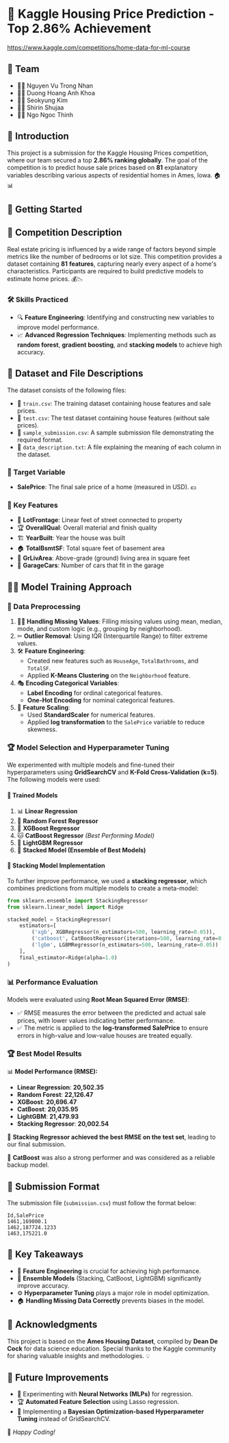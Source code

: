 # 🏡 Kaggle Housing Price Prediction - Top 2.86% Achievement

https://www.kaggle.com/competitions/home-data-for-ml-course

## 👥 Team
- 👨‍💻 Nguyen Vu Trong Nhan
- 👨‍💻 Duong Hoang Anh Khoa
- 👩‍💻 Seokyung Kim
- 👩‍💻 Shirin Shujaa
- 👨‍💻 Ngo Ngoc Thinh

## 📌 Introduction

This project is a submission for the Kaggle Housing Prices competition, where our team secured a top **2.86% ranking globally**. The goal of the competition is to predict house sale prices based on **81** explanatory variables describing various aspects of residential homes in Ames, Iowa. 🏠📊

## 🚀 Getting Started

## 📖 Competition Description

Real estate pricing is influenced by a wide range of factors beyond simple metrics like the number of bedrooms or lot size. This competition provides a dataset containing **81** **features**, capturing nearly every aspect of a home's characteristics. Participants are required to build predictive models to estimate home prices. 💰📉

### 🛠 Skills Practiced

- 🔍 **Feature Engineering**: Identifying and constructing new variables to improve model performance.
- 📈 **Advanced Regression Techniques**: Implementing methods such as **random forest**, **gradient boosting**, and **stacking models** to achieve high accuracy.

## 📂 Dataset and File Descriptions

The dataset consists of the following files:

- 📄 `train.csv`: The training dataset containing house features and sale prices.
- 📄 `test.csv`: The test dataset containing house features (without sale prices).
- 📄 `sample_submission.csv`: A sample submission file demonstrating the required format.
- 📄 `data_description.txt`: A file explaining the meaning of each column in the dataset.

### 🎯 Target Variable

- **SalePrice**: The final sale price of a home (measured in USD). 💵

### 🔑 Key Features

- 📏 **LotFrontage**: Linear feet of street connected to property
- 🏆 **OverallQual**: Overall material and finish quality
- 🏗 **YearBuilt**: Year the house was built
- 🏠 **TotalBsmtSF**: Total square feet of basement area
- 📐 **GrLivArea**: Above-grade (ground) living area in square feet
- 🚗 **GarageCars**: Number of cars that fit in the garage

## 🏋️‍♂️ Model Training Approach

### 🧹 Data Preprocessing

1. 🕵️‍♂️ **Handling Missing Values**: Filling missing values using mean, median, mode, and custom logic (e.g., grouping by neighborhood).
2. ✂ **Outlier Removal**: Using IQR (Interquartile Range) to filter extreme values.
3. 🛠 **Feature Engineering**:
   - Created new features such as `HouseAge`, `TotalBathrooms`, and `TotalSF`.
   - Applied **K-Means Clustering** on the `Neighborhood` feature.
4. 🎭 **Encoding Categorical Variables**:
   - **Label Encoding** for ordinal categorical features.
   - **One-Hot Encoding** for nominal categorical features.
5. 📏 **Feature Scaling**:
   - Used **StandardScaler** for numerical features.
   - Applied **log transformation** to the `SalePrice` variable to reduce skewness.

### 🏆 Model Selection and Hyperparameter Tuning

We experimented with multiple models and fine-tuned their hyperparameters using **GridSearchCV** and **K-Fold Cross-Validation (k=5)**. The following models were used:

#### 🤖 **Trained Models**

1. 📊 **Linear Regression**
2. 🌲 **Random Forest Regressor**
3. 🚀 **XGBoost Regressor**
4. 🐱 **CatBoost Regressor** *(Best Performing Model)*
5. 🌿 **LightGBM Regressor**
6. 🔗 **Stacked Model (Ensemble of Best Models)**

#### 🔗 **Stacking Model Implementation**

To further improve performance, we used a **stacking regressor**, which combines predictions from multiple models to create a meta-model:

```python
from sklearn.ensemble import StackingRegressor
from sklearn.linear_model import Ridge

stacked_model = StackingRegressor(
    estimators=[
        ('xgb', XGBRegressor(n_estimators=500, learning_rate=0.05)),
        ('catboost', CatBoostRegressor(iterations=500, learning_rate=0.05, verbose=0)),
        ('lgbm', LGBMRegressor(n_estimators=500, learning_rate=0.05))
    ],
    final_estimator=Ridge(alpha=1.0)
)
```

### 📊 Performance Evaluation

Models were evaluated using **Root Mean Squared Error (RMSE)**:

- ✅ RMSE measures the error between the predicted and actual sale prices, with lower values indicating better performance.
- ✅ The metric is applied to the **log-transformed SalePrice** to ensure errors in high-value and low-value houses are treated equally.

### 🏆 Best Model Results

📊 **Model Performance (RMSE):**  
- **Linear Regression**: **20,502.35**  
- **Random Forest**: **22,126.47**  
- **XGBoost**: **20,696.47**  
- **CatBoost**: **20,035.95**  
- **LightGBM**: **21,479.93**  
- **Stacking Regressor**: **20,002.54**  

🥇 **Stacking Regressor achieved the best RMSE on the test set**, leading to our final submission.  

🥈 **CatBoost** was also a strong performer and was considered as a reliable backup model.  


## 📑 Submission Format

The submission file (`submission.csv`) must follow the format below:

```
Id,SalePrice
1461,169000.1
1462,187724.1233
1463,175221.0
```

## 🔑 Key Takeaways

- 🎯 **Feature Engineering** is crucial for achieving high performance.
- 🤖 **Ensemble Models** (Stacking, CatBoost, LightGBM) significantly improve accuracy.
- ⚙ **Hyperparameter Tuning** plays a major role in model optimization.
- 🏠 **Handling Missing Data Correctly** prevents biases in the model.

## 🙌 Acknowledgments

This project is based on the **Ames Housing Dataset**, compiled by **Dean De Cock** for data science education. Special thanks to the Kaggle community for sharing valuable insights and methodologies. 💡

## 🔮 Future Improvements

- 🤖 Experimenting with **Neural Networks (MLPs)** for regression.
- 🏆 **Automated Feature Selection** using Lasso regression.
- 🎯 Implementing a **Bayesian Optimization-based Hyperparameter Tuning** instead of GridSearchCV.

🚀 *Happy Coding!*
